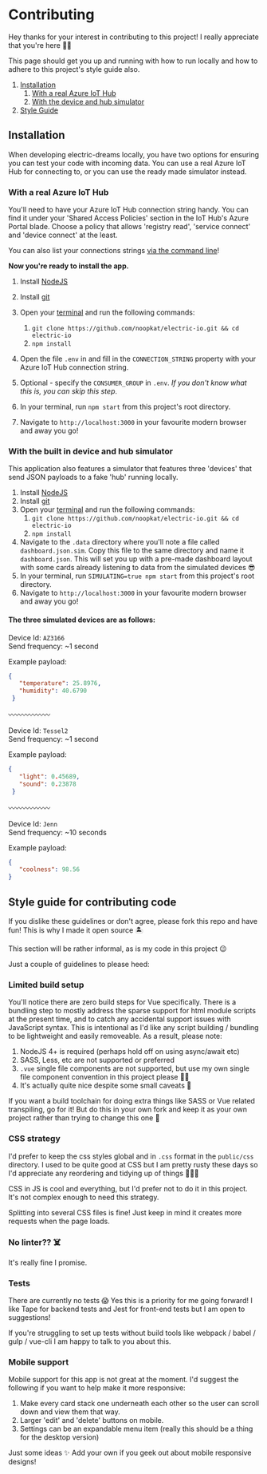 # Contributing

Hey thanks for your interest in contributing to this project! I really appreciate that you're here 👏🌻

This page should get you up and running with how to run locally and how to adhere to this project's style guide also.

1. [Installation](#installation)
	1.  [With a real Azure IoT Hub](#with-a-real-azure-iot-hub)
	2.  [With the device and hub simulator](#with-the-built-in-device-and-hub-simulator)
2. [Style Guide](#style-guide-for-contributing-code)

## Installation

When developing electric-dreams locally, you have two options for ensuring you can test your code with incoming data. You can use a real Azure IoT Hub for connecting to, or you can use the ready made simulator instead.

### With a real Azure IoT Hub

You'll need to have your Azure IoT Hub connection string handy. You can find it under your 'Shared Access Policies' section in the IoT Hub's Azure Portal blade. Choose a policy that allows 'registry read', 'service connect' and 'device connect' at the least. 

You can also list your connections strings [via the command line](https://docs.microsoft.com/en-us/cli/azure/iot/hub?view=azure-cli-latest#az-iot-hub-show-connection-string)!

**Now you're ready to install the app.**


1. Install [NodeJS](https://nodejs.org)
2. Install [git](https://git-scm.org)
3. Open your [terminal](https://lifehacker.com/5633909/who-needs-a-mouse-learn-to-use-the-command-line-for-almost-anything) and run the following commands:
	1. `git clone https://github.com/noopkat/electric-io.git && cd electric-io`
	2. `npm install`

4. Open the file `.env` in and fill in the `CONNECTION_STRING` property with your Azure IoT Hub connection string.
5. Optional - specify the `CONSUMER_GROUP` in `.env`. _If you don't know what this is, you can skip this step_.
6. In your terminal, run `npm start` from this project's root directory.
7. Navigate to `http://localhost:3000` in your favourite modern browser and away you go!

### With the built in device and hub simulator

This application also features a simulator that features three 'devices' that send JSON payloads to a fake 'hub' running locally. 


1. Install [NodeJS](https://nodejs.org)
2. Install [git](https://git-scm.org)
3. Open your [terminal](https://lifehacker.com/5633909/who-needs-a-mouse-learn-to-use-the-command-line-for-almost-anything) and run the following commands:
	1. `git clone https://github.com/noopkat/electric-io.git && cd electric-io`
	2. `npm install`
4. Navigate to the `.data` directory where you'll note a file called `dashboard.json.sim`. Copy this file to the same directory and name it `dashboard.json`. This will set you up with a pre-made dashboard layout with some cards already listening to data from the simulated devices 😎
5. In your terminal, run `SIMULATING=true npm start` from this project's root directory.
6. Navigate to `http://localhost:3000` in your favourite modern browser and away you go!

#### The three simulated devices are as follows:

Device Id: `AZ3166`  
Send frequency: ~1 second

Example payload:

```json
{
   "temperature": 25.8976,
   "humidity": 40.6790
 }
```

〰️〰️〰️〰️〰️〰️

Device Id:  `Tessel2`  
Send frequency: ~1 second

Example payload:

```json
{
   "light": 0.45689,
   "sound": 0.23878
 }
```

〰️〰️〰️〰️〰️〰️

Device Id: `Jenn`  
Send frequency: ~10 seconds

Example payload:

```json
{
   "coolness": 98.56
}
```

## Style guide for contributing code

If you dislike these guidelines or don't agree, please fork this repo and have fun! This is why I made it open source 🏝

This section will be rather informal, as is my code in this project 😉 
 
Just a couple of guidelines to please heed:

### Limited build setup

You'll notice there are zero build steps for Vue specifically. There is a bundling step to mostly address the sparse support for html module scripts at the present time, and to catch any accidental support issues with JavaScript syntax. This is intentional as I'd like any script building / bundling to be lightweight and easily removeable. As a result, please note:

1. NodeJS 4+ is required (perhaps hold off on using async/await etc)
2. SASS, Less, etc are not supported or preferred
3. `.vue` single file components are not supported, but use my own single file component convention in this project please 🙏🏻
4.  It's actually quite nice despite some small caveats 🌻

If you want a build toolchain for doing extra things like SASS or Vue related transpiling, go for it! But do this in your own fork and keep it as your own project rather than trying to change this one 💜

### CSS strategy

I'd prefer to keep the css styles global and in `.css` format in the `public/css` directory. I used to be quite good at CSS but I am pretty rusty these days so I'd appreciate any reordering and tidying up of things 🙇🏼‍♀️

CSS in JS is cool and everything, but I'd prefer not to do it in this project. It's not complex enough to need this strategy.

Splitting into several CSS files is fine! Just keep in mind it creates more requests when the page loads.

### No linter?? ☠️

It's really fine I promise.

### Tests

There are currently no tests 😱 Yes this is a priority for me going forward! I like Tape for backend tests and Jest for front-end tests but I am open to suggestions!

If you're struggling to set up tests without build tools like webpack / babel / gulp / vue-cli I am happy to talk to you about this.


### Mobile support

Mobile support for this app is not great at the moment. I'd suggest the following if you want to help make it more responsive:

1. Make every card stack one underneath each other so the user can scroll down and view them that way.
2. Larger 'edit' and 'delete' buttons on mobile.
3. Settings can be an expandable menu item (really this should be a thing for the desktop version)

Just some ideas ✨ Add your own if you geek out about mobile responsive designs!



